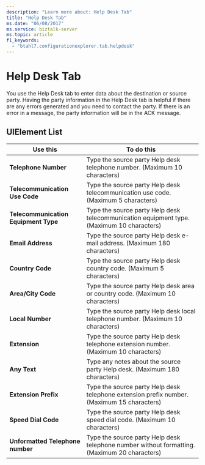```yaml
---
description: "Learn more about: Help Desk Tab"
title: "Help Desk Tab"
ms.date: "06/08/2017"
ms.service: biztalk-server
ms.topic: article
f1_keywords: 
  - "btahl7.configurationexplorer.tab.helpdesk"
---
```

# Help Desk Tab
You use the Help Desk tab to enter data about the destination or source party. Having the party information in the Help Desk tab is helpful if there are any errors generated and you need to contact the party. If there is an error in a message, the party information will be in the ACK message.  
  
## UIElement List  
  
|Use this|To do this|  
|--------------|----------------|  
|**Telephone Number**|Type the source party Help desk telephone number. (Maximum 10 characters)|  
|**Telecommunication Use Code**|Type the source party Help desk telecommunication use code. (Maximum 5 characters)|  
|**Telecommunication Equipment Type**|Type the source party Help desk telecommunication equipment type. (Maximum 10 characters)|  
|**Email Address**|Type the source party Help desk e-mail address. (Maximum 180 characters)|  
|**Country Code**|Type the source party Help desk country code. (Maximum 5 characters)|  
|**Area/City Code**|Type the source party Help desk area or country code. (Maximum 10 characters)|  
|**Local Number**|Type the source party Help desk local telephone number. (Maximum 10 characters)|  
|**Extension**|Type the source party Help desk telephone extension number. (Maximum 10 characters)|  
|**Any Text**|Type any notes about the source party Help desk. (Maximum 180 characters)|  
|**Extension Prefix**|Type the source party Help desk telephone extension prefix number. (Maximum 15 characters)|  
|**Speed Dial Code**|Type the source party Help desk speed dial code. (Maximum 10 characters)|  
|**Unformatted Telephone number**|Type the source party Help desk telephone number without formatting. (Maximum 20 characters)|
